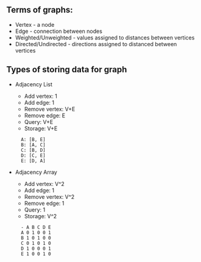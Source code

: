 ## Terms of graphs:
- Vertex - a node
- Edge - connection between nodes
- Weighted/Unweighted - values assigned to distances between vertices
- Directed/Undirected - directions assigned to distanced between vertices

## Types of storing data for graph
- Adjacency List
  - Add vertex: 1
  - Add edge: 1
  - Remove vertex: V+E
  - Remove edge: E
  - Query: V+E
  - Storage: V+E

  ```
    A: [B, E]
    B: [A, C]
    C: [B, D]
    D: [C, E]
    E: [D, A]
  ```

- Adjacency Array
  - Add vertex: V^2
  - Add edge: 1
  - Remove vertex: V^2
  - Remove edge: 1
  - Query: 1
  - Storage: V^2

  ```
    - A B C D E
    A 0 1 0 0 1
    B 1 0 1 0 0
    C 0 1 0 1 0
    D 1 0 0 0 1
    E 1 0 0 1 0
  ```